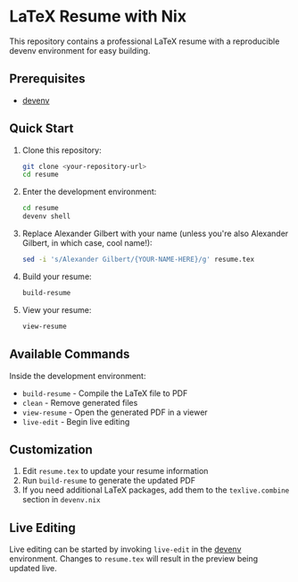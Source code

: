 # LaTeX Resume with Nix

This repository contains a professional LaTeX resume with a reproducible devenv environment for easy building.

## Prerequisites

- [devenv](https://www.devenv.sh)

## Quick Start

1. Clone this repository:

   ```bash
   git clone <your-repository-url>
   cd resume
   ```

2. Enter the development environment:

   ```bash
   cd resume
   devenv shell
   ```

3. Replace Alexander Gilbert with your name (unless you're also Alexander Gilbert, in which case, cool name!):

   ```bash
   sed -i 's/Alexander Gilbert/{YOUR-NAME-HERE}/g' resume.tex
   ```

4. Build your resume:

   ```bash
   build-resume
   ```

5. View your resume:
   ```bash
   view-resume
   ```

## Available Commands

Inside the development environment:

- `build-resume` - Compile the LaTeX file to PDF
- `clean` - Remove generated files
- `view-resume` - Open the generated PDF in a viewer
- `live-edit` - Begin live editing

## Customization

1. Edit `resume.tex` to update your resume information
2. Run `build-resume` to generate the updated PDF
3. If you need additional LaTeX packages, add them to the `texlive.combine` section in `devenv.nix`

## Live Editing

Live editing can be started by invoking `live-edit` in the [devenv](https://www.devenv.sh) environment. Changes to `resume.tex` will result in the preview being updated live.
